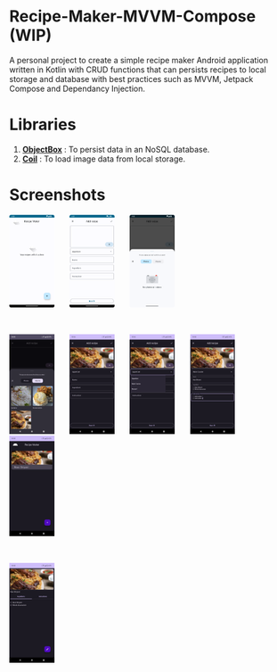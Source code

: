 # Recipe-Maker-MVVM-Compose (WIP)
A personal project to create a simple recipe maker Android application written in Kotlin with CRUD functions that can persists recipes to local storage and database with best practices such as MVVM, Jetpack Compose and Dependancy Injection.

# Libraries
1. <a href="https://github.com/objectbox/objectbox-java"><strong>ObjectBox</strong></a> : To persist data in an NoSQL database.
2. <a href="https://github.com/coil-kt/coil"><strong>Coil</strong></a> : To load image data from local storage.

# Screenshots
<p>
  <img src="screenshots/Recipe-Maker-MVVM-Compose-Img-1.png" width=16% height=16%>
  &nbsp; &nbsp; &nbsp;
  <img src="screenshots/Recipe-Maker-MVVM-Compose-Img-2.png" width=16% height=16%>
  &nbsp; &nbsp; &nbsp;
  <img src="screenshots/Recipe-Maker-MVVM-Compose-Img-3.png" width=16% height=16%>
</p>
<br>
<p>
  <img src="screenshots/Screenshot_20230519-100547.png" width=16% height=16%>
  &nbsp; &nbsp; &nbsp;
  <img src="screenshots/Screenshot_20230519-100601.png" width=16% height=16%>
  &nbsp; &nbsp; &nbsp;
  <img src="screenshots/Screenshot_20230519-100614.png" width=16% height=16%>
  &nbsp; &nbsp; &nbsp;
  <img src="screenshots/Screenshot_20230519-100813.png" width=16% height=16%>
  &nbsp; &nbsp; &nbsp;
  <img src="screenshots/Screenshot_20230519-100822.png" width=16% height=16%>
</p>
<br>
<P>
  <img src="screenshots/Screenshot_20230519-100833.png" width=16% height=16%>
</p>
